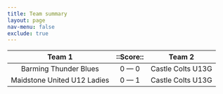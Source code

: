 ```yaml
---
title: Team summary
layout: page
nav-menu: false
exclude: true
---
```




|           Team 1            |  ::Score::  |      Team 2       |
|:---------------------------:|:-----------:|:-----------------:|
|    Barming Thunder Blues    | 0 &mdash; 0 | Castle Colts U13G |
| Maidstone United U12 Ladies | 0 &mdash; 1 | Castle Colts U13G |

 <br /><br /><br />